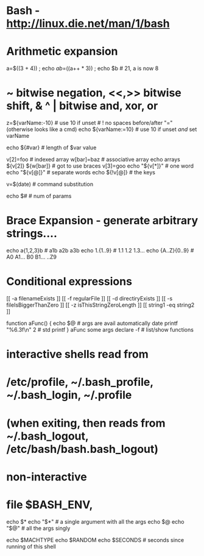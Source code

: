 # Bash - http://linux.die.net/man/1/bash

# Arithmetic expansion
a=$((3 + 4)) ; echo $a
b=$((a++ * 3)) ; echo $b    # 21,  a is now 8
# ~ bitwise negation, <<,>> bitwise shift, & ^ |  bitwise and, xor, or

z=${varName:-10}    # use 10 if unset
                    # ! no spaces before/after "=" (otherwise looks like a cmd)
echo ${varName:=10}      # use 10 if unset *and* set varName

echo ${#var}     # length of $var value

v[2]=foo      # indexed array
w[bar]=baz    # associative array
echo arrays ${v[2]}  ${w[bar]}     # got to use braces
v[3]=goo
echo "${v[*]}"      # one word
echo "${v[@]}"      # separate words
echo ${!v[@]}       # the keys

v=$(date)       # command substitution

echo $#         # num of params

# Brace Expansion - generate arbitrary strings....
echo a{1,2,3}b      # a1b a2b a3b
echo 1.{1..9}      # 1.1 1.2 1.3...
echo {A..Z}{0..9}   # A0 A1... B0 B1... ..Z9

# Conditional expressions
[[ -a filenameExists ]]
[[ -f regularFile ]]
[[ -d directiryExists ]]
[[ -s fileIsBiggerThanZero ]]
[[ -z isThisStringZeroLength ]]
[[ string1 -eq string2 ]]


function aFunc() {
    echo $@     # args are avail automatically
    date
    printf "%6.3f\n" 2    # std printf
}
aFunc some args
declare -f      # list/show functions

# interactive shells read from
# /etc/profile, ~/.bash_profile, ~/.bash_login, ~/.profile
# (when exiting, then reads from ~/.bash_logout, /etc/bash/bash.bash_logout)

# non-interactive
# file $BASH_ENV,

echo $*
echo "$*"      # a single argument with all the args
echo $@
echo "$@"       # all the args singly

echo $MACHTYPE
echo $RANDOM
echo $SECONDS       # seconds since running of this shell